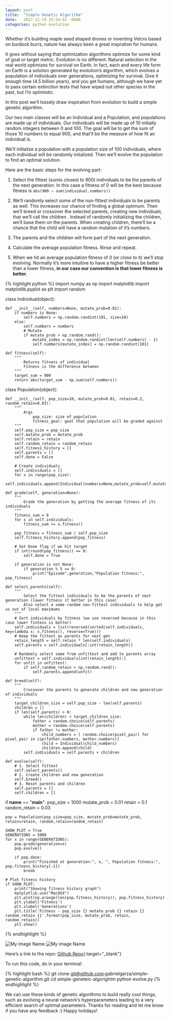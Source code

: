 ```yaml
---
layout: post
title:  "Simple Genetic Algorithm"
date:   2017-12-19 15:54:52 -0800
categories: python evolution
---
```

Whether it’s building maple seed shaped drones or inventing Velcro based on burdock burrs, nature has always been a great inspration for humans.

It goes without saying that optimization algorithms optimize for some kind of goal or target metric. Evolution is no different. Natural selection in the real world optimizes for survival on Earth. In fact, each and every life form on Earth is a solution generated by evolution’s algorithm, which evolves a population of individuals over generations, optimizing for survival. Give it enough time (4.5 billion years), and you get humans, although we have yet to pass certain extinction tests that have wiped out other species in the past, but I’m optimistic.

In this post we’ll lossely draw inspiration from evolution to build a simple genetic algorithm.

Our two main classes will be an Individual and a Population, and populations are made up of individuals. Our individuals will be made up of 10 initially random integers between 0 and 100. The goal will be to get the sum of those 10 numbers to equal 900, and that’ll be the measure of how fit an individual is.

We’ll initialize a population with a population size of 100 individuals, where each individual will be randomly initalized. Then we’ll evolve the population to find an optimal solution.

Here are the basic steps for the evolving part:

1. Select the fittest (sumis closest to 900) individuals to be the parents of the next generation. In this case a fitness of 0 will be the best because fitness is `abs(900 — sum(individual.numbers))`

2. We’ll randomly select some of the non-fittest individuals to be parents as well. This increases our chance of finding a global optimum.
Then we’ll breed or crossover the selected parents, creating new individuals, that we’ll call the children . Instead of randomly initializing the children, we’ll base them on the parents. When creating children, there’ll be a chance that the child will have a random mutation of it’s numbers.

3. The parents and the children will form part of the next generation.

4. Calculate the average population fitness. Rinse and repeat.

5. When we hit an average population fitness of 0 (or close to it) we’ll stop evolving. Normally it’s more intuitive to have a higher fitness be better than a lower fitness, **in our case our convention is that lower fitness is better**.

{% highlight python %}
import numpy as np
import matplotlib
import matplotlib.pyplot as plt
import random

class Individual(object):

    def __init__(self, numbers=None, mutate_prob=0.01):
        if numbers is None:
            self.numbers = np.random.randint(101, size=10)
        else:
            self.numbers = numbers
            # Mutate
            if mutate_prob > np.random.rand():
                mutate_index = np.random.randint(len(self.numbers) - 1)
                self.numbers[mutate_index] = np.random.randint(101)

    def fitness(self):
        """
            Returns fitness of individual
            Fitness is the difference between
        """
        target_sum = 900
        return abs(target_sum - np.sum(self.numbers))

class Population(object):

    def __init__(self, pop_size=10, mutate_prob=0.01, retain=0.2, random_retain=0.03):
        """
            Args
                pop_size: size of population
                fitness_goal: goal that population will be graded against
        """
        self.pop_size = pop_size
        self.mutate_prob = mutate_prob
        self.retain = retain
        self.random_retain = random_retain
        self.fitness_history = []
        self.parents = []
        self.done = False

        # Create individuals
        self.individuals = []
        for x in range(pop_size):
            self.individuals.append(Individual(numbers=None,mutate_prob=self.mutate_prob))

    def grade(self, generation=None):
        """
            Grade the generation by getting the average fitness of its individuals
        """
        fitness_sum = 0
        for x in self.individuals:
            fitness_sum += x.fitness()

        pop_fitness = fitness_sum / self.pop_size
        self.fitness_history.append(pop_fitness)

        # Set Done flag if we hit target
        if int(round(pop_fitness)) == 0:
            self.done = True

        if generation is not None:
            if generation % 5 == 0:
                print("Episode",generation,"Population fitness:", pop_fitness)

    def select_parents(self):
        """
            Select the fittest individuals to be the parents of next generation (lower fitness it better in this case)
            Also select a some random non-fittest individuals to help get us out of local maximums
        """
        # Sort individuals by fitness (we use reversed because in this case lower fintess is better)
        self.individuals = list(reversed(sorted(self.individuals, key=lambda x: x.fitness(), reverse=True)))
        # Keep the fittest as parents for next gen
        retain_length = self.retain * len(self.individuals)
        self.parents = self.individuals[:int(retain_length)]

        # Randomly select some from unfittest and add to parents array
        unfittest = self.individuals[int(retain_length):]
        for unfit in unfittest:
            if self.random_retain > np.random.rand():
                self.parents.append(unfit)

    def breed(self):
        """
            Crossover the parents to generate children and new generation of individuals
        """
        target_children_size = self.pop_size - len(self.parents)
        children = []
        if len(self.parents) > 0:
            while len(children) < target_children_size:
                father = random.choice(self.parents)
                mother = random.choice(self.parents)
                if father != mother:
                    child_numbers = [ random.choice(pixel_pair) for pixel_pair in zip(father.numbers, mother.numbers)]
                    child = Individual(child_numbers)
                    children.append(child)
            self.individuals = self.parents + children

    def evolve(self):
        # 1. Select fittest
        self.select_parents()
        # 2. Create children and new generation
        self.breed()
        # 3. Reset parents and children
        self.parents = []
        self.children = []

if __name__ == "__main__":
    pop_size = 1000
    mutate_prob = 0.01
    retain = 0.1
    random_retain = 0.03

    pop = Population(pop_size=pop_size, mutate_prob=mutate_prob, retain=retain, random_retain=random_retain)

    SHOW_PLOT = True
    GENERATIONS = 5000
    for x in range(GENERATIONS):
        pop.grade(generation=x)
        pop.evolve()

        if pop.done:
            print("Finished at generation:", x, ", Population fitness:", pop.fitness_history[-1])
            break

    # Plot fitness history
    if SHOW_PLOT:
        print("Showing fitness history graph")
        matplotlib.use("MacOSX")
        plt.plot(np.arange(len(pop.fitness_history)), pop.fitness_history)
        plt.ylabel('Fitness')
        plt.xlabel('Generations')
        plt.title('Fitness - pop_size {} mutate_prob {} retain {} random_retain {}'.format(pop_size, mutate_prob, retain, random_retain))
        plt.show()
{% endhighlight %}

![My image Name](/assets/images/fitness_1.png)
![My image Name](/assets/images/fitness_2.png)

Here’s a link to the repo: [Github Repo][github-repo]{:target="_blank"}

To run this code, do in your terminal:

{% highlight bash %}
git clone git@github.com:gabrielgarza/simple-genetic-algorithm.git
cd simple-geneteic-algorightm
python evolve.py
{% endhighlight %}

We can use these kinds of genetic algorithms to build really cool things, such as evolving a neural network’s hyperparameters leading to a very efficient search of optimal parameters.
Thanks for reading and let me know if you have any feedback :)
Happy holidays!


[github-repo]: https://github.com/gabrielgarza/simple-genetic-algorithm
